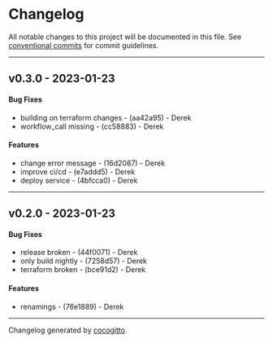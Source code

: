 # Changelog
All notable changes to this project will be documented in this file. See [conventional commits](https://www.conventionalcommits.org/) for commit guidelines.

- - -
## v0.3.0 - 2023-01-23
#### Bug Fixes
- building on terraform changes - (aa42a95) - Derek
- workflow_call missing - (cc58883) - Derek
#### Features
- change error message - (16d2087) - Derek
- improve ci/cd - (e7addd5) - Derek
- deploy service - (4bfcca0) - Derek
- - -

## v0.2.0 - 2023-01-23
#### Bug Fixes
- release broken - (44f0071) - Derek
- only build nightly - (7258d57) - Derek
- terraform broken - (bce91d2) - Derek
#### Features
- renamings - (76e1889) - Derek
- - -

Changelog generated by [cocogitto](https://github.com/cocogitto/cocogitto).